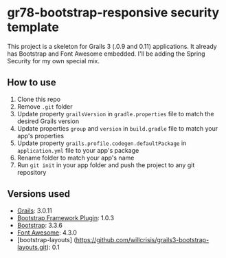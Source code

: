 # gr78-bootstrap-responsive security template

This project is a skeleton for Grails 3 (.0.9 and 0.11) applications. It already has Bootstrap and Font Awesome embedded.
I'll be adding the Spring Security for my own special mix. 

## How to use
1. Clone this repo
2. Remove `.git` folder
3. Update property `grailsVersion` in `gradle.properties` file to match the desired Grails version
4. Update properties `group` and `version` in `build.gradle` file to match your app's properties
5. Update property `grails.profile.codegen.defaultPackage` in `application.yml` file to your app's package
6. Rename folder to match your app's name
7. Run `git init` in your app folder and push the project to any git repository

## Versions used
* [Grails](http://grails.org/): 3.0.11
* [Bootstrap Framework Plugin](https://github.com/kensiprell/bootstrap-framework): 1.0.3
* [Bootstrap](http://getbootstrap.com/): 3.3.6
* [Font Awesome](http://fortawesome.github.io/Font-Awesome/): 4.3.0
* [bootstrap-layouts] (https://github.com/willcrisis/grails3-bootstrap-layouts.git): 0.1